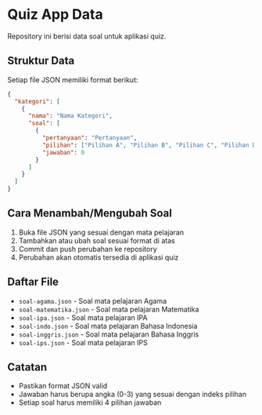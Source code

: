 # Quiz App Data

Repository ini berisi data soal untuk aplikasi quiz.

## Struktur Data

Setiap file JSON memiliki format berikut:

```json
{
  "kategori": [
    {
      "nama": "Nama Kategori",
      "soal": [
        {
          "pertanyaan": "Pertanyaan",
          "pilihan": ["Pilihan A", "Pilihan B", "Pilihan C", "Pilihan D"],
          "jawaban": 0
        }
      ]
    }
  ]
}
```

## Cara Menambah/Mengubah Soal

1. Buka file JSON yang sesuai dengan mata pelajaran
2. Tambahkan atau ubah soal sesuai format di atas
3. Commit dan push perubahan ke repository
4. Perubahan akan otomatis tersedia di aplikasi quiz

## Daftar File

- `soal-agama.json` - Soal mata pelajaran Agama
- `soal-matematika.json` - Soal mata pelajaran Matematika
- `soal-ipa.json` - Soal mata pelajaran IPA
- `soal-indo.json` - Soal mata pelajaran Bahasa Indonesia
- `soal-inggris.json` - Soal mata pelajaran Bahasa Inggris
- `soal-ips.json` - Soal mata pelajaran IPS

## Catatan

- Pastikan format JSON valid
- Jawaban harus berupa angka (0-3) yang sesuai dengan indeks pilihan
- Setiap soal harus memiliki 4 pilihan jawaban
